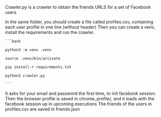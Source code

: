 Crawler.py is a crawler to obtain the friends URLS for a set of Facebook users

In the same folder, you should create a file called profiles.csv, containing each user profile in one line (without header)
Then you can create a venv, install the requirements and run the crawler.
    
    ```bash
    
    python3 -m venv .venv
    
    source .venv/bin/activate
    
    pip install-r requirements.txt
    
    python3 crawler.py 
    
    ```
    
It asks for your email and password the first time, to init facebook session. Then the browser profile is saved in chrome_profile/, and it loads with the facebook session up in upcoming executions
The friends of the users in profiles.csv are saved in friends.json
